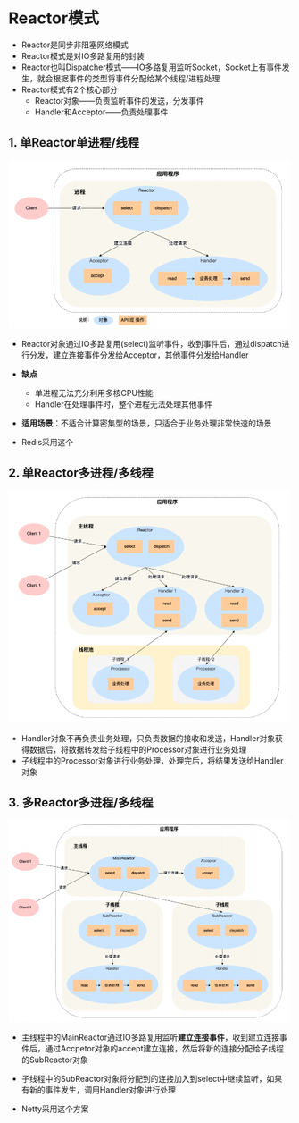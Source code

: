 # Reactor模式

* Reactor是同步非阻塞网络模式
* Reactor模式是对IO多路复用的封装
* Reactor也叫Dispatcher模式——IO多路复用监听Socket，Socket上有事件发生，就会根据事件的类型将事件分配给某个线程/进程处理
* Reactor模式有2个核心部分
  * Reactor对象——负责监听事件的发送，分发事件
  * Handler和Acceptor——负责处理事件

## 1. 单Reactor单进程/线程

![43](../p/43.png)

* Reactor对象通过IO多路复用(select)监听事件，收到事件后，通过dispatch进行分发，建立连接事件分发给Acceptor，其他事件分发给Handler

* **缺点**
  
  * 单进程无法充分利用多核CPU性能
  * Handler在处理事件时，整个进程无法处理其他事件

* **适用场景**：不适合计算密集型的场景，只适合于业务处理非常快速的场景

* Redis采用这个

## 2. 单Reactor多进程/多线程

![44](../p/44.png)

* Handler对象不再负责业务处理，只负责数据的接收和发送，Handler对象获得数据后，将数据转发给子线程中的Processor对象进行业务处理
* 子线程中的Processor对象进行业务处理，处理完后，将结果发送给Handler对象

## 3. 多Reactor多进程/多线程

![45](../p/45.png)

* 主线程中的MainReactor通过IO多路复用监听**建立连接事件**，收到建立连接事件后，通过Accpetor对象的accept建立连接，然后将新的连接分配给子线程的SubReactor对象

* 子线程中的SubReactor对象将分配到的连接加入到select中继续监听，如果有新的事件发生，调用Handler对象进行处理

* Netty采用这个方案
